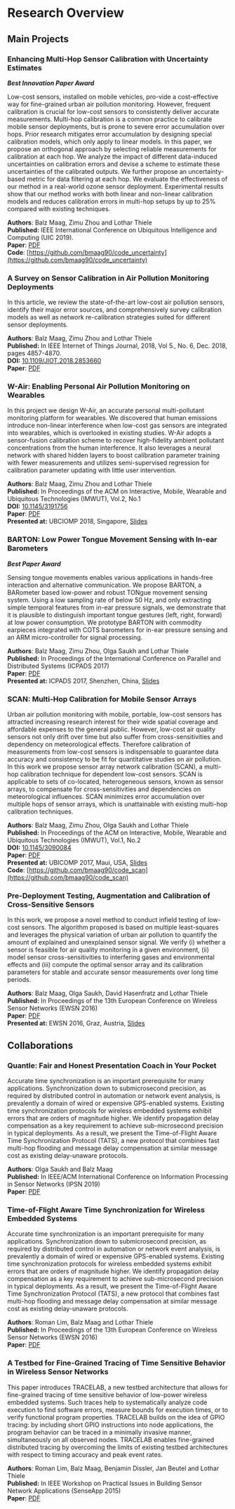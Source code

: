 # Research Overview

## Main Projects

### Enhancing Multi-Hop Sensor Calibration with Uncertainty Estimates

***Best Innovation Paper Award***

Low-cost sensors, installed on mobile vehicles, pro-vide a cost-effective way for fine-grained urban air pollution monitoring. 
However, frequent calibration is crucial for low-cost sensors to consistently deliver accurate measurements.
Multi-hop calibration is a common practice to calibrate mobile sensor deployments, but is prone to severe error accumulation over hops. 
Prior research mitigates error accumulation by designing special calibration models, which only apply to linear models. 
In this paper, we propose an orthogonal approach by selecting reliable measurements for calibration at each hop. 
We analyze the impact of different data-induced uncertainties on calibration errors and devise a scheme to estimate these uncertainties of the calibrated outputs. 
We further propose an uncertainty-based metric for data filtering at each hop. 
We evaluate the effectiveness of our method in a real-world ozone
sensor deployment. 
Experimental results show that our method works with both linear and non-linear calibration models and reduces calibration errors in multi-hop setups by up to 25% compared with existing techniques.


**Authors**: Balz Maag, Zimu Zhou and Lothar Thiele<br>
**Published:**  IEEE International Conference on Ubiquitous Intelligence and Computing (UIC 2019). <br>
**Paper**: [PDF](./UIC2019/uic2019_paper.pdf)<br>
**Code**: [https://github.com/bmaag90/code_uncertainty](https://github.com/bmaag90/code_uncertainty)


### A Survey on Sensor Calibration in Air Pollution Monitoring Deployments 
In this article, we review the state-of-the-art low-cost air pollution sensors, identify their major error sources, and comprehensively survey calibration
models as well as network re-calibration strategies suited for different sensor deployments.

**Authors**: Balz Maag, Zimu Zhou and Lothar Thiele<br>
**Published:** In IEEE Internet of Things Journal, 2018, Vol 5., No. 6, Dec. 2018, pages 4857-4870. <br>
**DOI:** [10.1109/JIOT.2018.2853660](http://doi.org/10.1109/JIOT.2018.2853660)<br>
**Paper**: [PDF](./IOTJ2018/iotj2018_paper.pdf)<br>

### W-Air: Enabling Personal Air Pollution Monitoring on Wearables 

In this project we design W-Air, an accurate personal multi-pollutant monitoring platform for wearables. We discovered that human emissions introduce non-linear interference when low-cost gas sensors are integrated into wearables, which is overlooked in existing studies. W-Air adopts a sensor-fusion calibration scheme to recover high-fidelity ambient pollutant concentrations from the human interference. It also leverages a neural network with shared hidden layers to boost calibration parameter training with fewer measurements and utilizes semi-supervised regression for calibration parameter updating with little user intervention.

**Authors**: Balz Maag, Zimu Zhou and Lothar Thiele<br>
**Published:** In Proceedings of the ACM on Interactive, Mobile, Wearable and Ubiquitous Technologies (IMWUT), Vol.2, No.1<br>
**DOI:** [10.1145/3191756](https://doi.org/10.1145/3191756)<br>
**Paper**: [PDF](./IMWUT2018/imwut2018_paper.pdf)<br>
**Presented at:** UBCIOMP 2018, Singapore, [Slides](./IMWUT2018/imwut2018_slides.pdf)

### BARTON: Low Power Tongue Movement Sensing with In-ear Barometers 

***Best Paper Award***

Sensing tongue movements enables various applications in hands-free interaction and alternative communication. We propose BARTON, a BARometer based low-power and robust TONgue movement sensing system. Using a low sampling rate of below 50 Hz, and only extracting simple temporal features from in-ear pressure signals, we demonstrate that it is plausible to distinguish important tongue gestures (left, right, forward) at low power consumption. We prototype BARTON with commodity earpieces integrated with COTS barometers for in-ear pressure sensing and an ARM micro-controller for signal processing.

**Authors**: Balz Maag, Zimu Zhou, Olga Saukh and Lothar Thiele<br>
**Published:** In Proceedings of the International Conference on Parallel and Distributed Systems (ICPADS 2017)<br>
**Paper**: [PDF](./ICPADS2017/icpads2017_paper.pdf)<br>
**Presented at:** ICPADS 2017, Shenzhen, China, [Slides](./ICPADS2017/icpads2017_slides.pdf)


### SCAN: Multi-Hop Calibration for Mobile Sensor Arrays

Urban air pollution monitoring with mobile, portable, low-cost sensors has attracted increasing research interest for their wide spatial coverage and affordable expenses to the general public. However, low-cost air quality sensors not only drift over time but also suffer from cross-sensitivities and dependency on meteorological effects. Therefore calibration of measurements from low-cost sensors is indispensable to guarantee data accuracy and consistency to be fit for quantitative studies on air pollution. In this work we propose sensor array network calibration (SCAN), a multi-hop calibration technique for dependent low-cost sensors. SCAN is applicable to sets of co-located, heterogeneous sensors, known as sensor arrays, to compensate for cross-sensitivities and dependencies on meteorological influences. SCAN minimizes error accumulation over multiple hops of sensor arrays, which is unattainable with existing multi-hop calibration techniques.

**Authors**: Balz Maag, Zimu Zhou, Olga Saukh and Lothar Thiele<br>
**Published:** In Proceedings of the ACM on Interactive, Mobile, Wearable and Ubiquitous Technologies (IMWUT), Vol.1, No.2<br>
**DOI:** [10.1145/3090084](https://doi.org/10.1145/3090084)<br>
**Paper**: [PDF](./IMWUT2017/imwut2017_paper.pdf)<br>
**Presented at:** UBICOMP 2017, Maui, USA, [Slides](./IMWUT2017/imwut2017_slides.pdf)<br>
**Code**: [https://github.com/bmaag90/code_scan](https://github.com/bmaag90/code_scan)

### Pre-Deployment Testing, Augmentation and Calibration of Cross-Sensitive Sensors 

In this work, we propose a novel method to conduct infield testing of low-cost sensors. The algorithm proposed is based on multiple least-squares and leverages the physical variation of urban air pollution to quantify the amount of explained and unexplained sensor signal. We verify (i) whether a sensor is feasible for air quality monitoring in a given environment, (ii) model sensor cross-sensitivities to interfering gases and environmental effects and (iii) compute the optimal sensor array and its calibration parameters for stable and accurate sensor measurements over long time periods.

**Authors**: Balz Maag, Olga Saukh, David Hasenfratz and Lothar Thiele<br>
**Published:** In Proceedings of the 13th European Conference on Wireless Sensor Networks (EWSN 2016)<br>
**Paper**: [PDF](./EWSN2016/ewsn2016_paper_1.pdf)<br>
**Presented at:** EWSN 2016, Graz, Austria, [Slides](./EWSN2016/ewsn2016_slides_1.pdf)


## Collaborations

### Quantle: Fair and Honest Presentation Coach in Your Pocket 

Accurate time synchronization is an important prerequisite for many applications. Synchronization down to submicrosecond precision, as required by distributed control in automation or network event analysis, is prevalently a domain of wired or expensive GPS-enabled systems. Existing time synchronization protocols for wireless embedded systems exhibit errors that are orders of magnitude higher. We identify propagation delay compensation as a key requirement to achieve sub-microsecond precision in typical deployments. As a result, we present the Time-of-Flight Aware Time Synchronization Protocol (TATS), a new protocol that combines fast multi-hop flooding and message delay compensation at similar message cost as existing delay-unaware protocols.

**Authors**: Olga Saukh and Balz Maag<br>
**Published:** In IEEE/ACM International Conference on Information Processing in Sensor Networks (IPSN 2019)<br>
**Paper**: [PDF](./IPSN2019/IPSN2019_paper.pdf)<br>


### Time-of-Flight Aware Time Synchronization for Wireless Embedded Systems 

Accurate time synchronization is an important prerequisite for many applications. Synchronization down to submicrosecond precision, as required by distributed control in automation or network event analysis, is prevalently a domain of wired or expensive GPS-enabled systems. Existing time synchronization protocols for wireless embedded systems exhibit errors that are orders of magnitude higher. We identify propagation delay compensation as a key requirement to achieve sub-microsecond precision in typical deployments. As a result, we present the Time-of-Flight Aware Time Synchronization Protocol (TATS), a new protocol that combines fast multi-hop flooding and message delay compensation at similar message cost as existing delay-unaware protocols.

**Authors**: Roman Lim, Balz Maag and Lothar Thiele<br>
**Published:** In Proceedings of the 13th European Conference on Wireless Sensor Networks (EWSN 2016)<br>
**Paper**: [PDF](./EWSN2016/ewsn2016_paper_2.pdf)<br>

### A Testbed for Fine-Grained Tracing of Time Sensitive Behavior in Wireless Sensor Networks

This paper introduces TRACELAB, a new testbed architecture that allows for fine-grained tracing of time sensitive behavior of low-power wireless embedded systems. Such traces help to systematically analyze code execution to find software errors, measure bounds for execution times, or to verify functional program properties. TRACELAB builds on the idea of GPIO tracing: by including short GPIO instructions into node applications, the program behavior can be traced in a minimally invasive manner, simultaneously on all observed nodes. TRACELAB enables fine-grained distributed tracing by overcoming the limits of existing testbed architectures with respect to timing accuracy and peak event rates.

**Authors**: Roman Lim, Balz Maag, Benjamin Dissler, Jan Beutel and Lothar Thiele<br>
**Published:** In IEEE Workshop on Practical Issues in Building Sensor Network Applications (SenseApp 2015)<br>
**Paper**: [PDF](./Senseapp2015/Senseapp2015_paper.pdf)<br>


